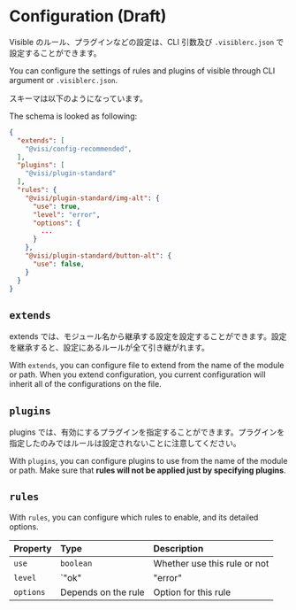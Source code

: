 # Configuration (Draft)

Visible のルール、プラグインなどの設定は、CLI 引数及び `.visiblerc.json` で設定することができます。

You can configure the settings of rules and plugins of visible through CLI argument or `.visiblerc.json`.

スキーマは以下のようになっています。

The schema is looked as following:

```json
{
  "extends": [
    "@visi/config-recommended",
  ],
  "plugins": [
    "@visi/plugin-standard"
  ],
  "rules": {
    "@visi/plugin-standard/img-alt": {
      "use": true,
      "level": "error",
      "options": {
        ...
      }
    },
    "@visi/plugin-standard/button-alt": {
      "use": false,
    }
  }
}
```

## `extends`

extends では、モジュール名から継承する設定を設定することができます。設定を継承すると、設定にあるルールが全て引き継がれます。

With `extends`, you can configure file to extend from the name of the module or path. When you extend configuration, you current configuration will inherit all of the configurations on the file.

## `plugins`

plugins では、有効にするプラグインを指定することができます。プラグインを指定したのみではルールは設定されないことに注意してください。

With `plugins`, you can configure plugins to use from the name of the module or path. Make sure that **rules will not be applied just by specifying plugins**.

## `rules`

With `rules`, you can configure which rules to enable, and its detailed options.

| Property  | Type                      | Description                           |
| :-------- | :------------------------ | :------------------------------------ |
| `use`     | `boolean`                 | Whether use this rule or not          |
| `level`   | `"ok" | "error" | "warn"` | The level of this rule to be reported |
| `options` | Depends on the rule       | Option for this rule                  |
